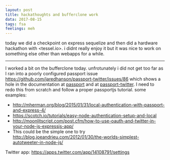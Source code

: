 ```yaml
---
layout: post
title: hackathoughts and bufferclone work
data: 2017-08-15
tags: fsa
feelings: meh
---
```


today we did a checkpoint on express sequelize and then did a hardware hackathon with <tessel.io>. i didnt really enjoy it but it was nice to work on something else other than webapps for a while.


---

I worked a bit on the bufferclone today. unfrotunately i did not get too far as I ran into a poorly configured passport issue <https://github.com/jaredhanson/passport-twitter/issues/86> which shows a hole in the documentation at [passport](http://passportjs.org/docs) and at [passport-twitter](https://github.com/jaredhanson/passport-twitter). I need to redo this from scratch and follow a proper passportjs tutorial. some examples:

- <http://mherman.org/blog/2015/01/31/local-authentication-with-passport-and-express-4/>
- <https://scotch.io/tutorials/easy-node-authentication-setup-and-local>
- <http://moonlitscript.com/post.cfm/how-to-use-oauth-and-twitter-in-your-node-js-expressjs-app/>
- This could be the simple one to try <http://blog.joeandrieu.com/2012/01/30/the-worlds-simplest-autotweeter-in-node-js/>

Twitter app: <https://apps.twitter.com/app/14108791/settings>
